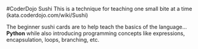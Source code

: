 #CoderDojo Sushi
This is a technique for teaching one small bite at a time (kata.coderdojo.com/wiki/Sushi)

The beginner sushi cards are to help teach the basics of the language... **Python** while also introducing programming
concepts like expressions, encapsulation, loops, branching, etc.
